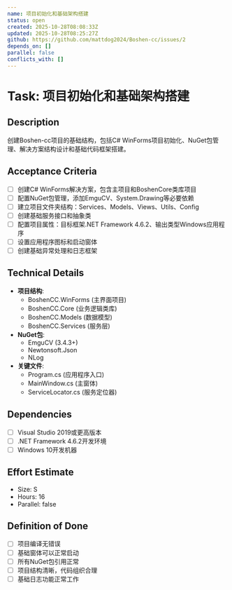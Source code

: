 ```yaml
---
name: 项目初始化和基础架构搭建
status: open
created: 2025-10-28T08:08:33Z
updated: 2025-10-28T08:25:27Z
github: https://github.com/mattdog2024/Boshen-cc/issues/2
depends_on: []
parallel: false
conflicts_with: []
---
```


# Task: 项目初始化和基础架构搭建

## Description
创建Boshen-cc项目的基础结构，包括C# WinForms项目初始化、NuGet包管理、解决方案结构设计和基础代码框架搭建。

## Acceptance Criteria
- [ ] 创建C# WinForms解决方案，包含主项目和BoshenCore类库项目
- [ ] 配置NuGet包管理，添加EmguCV、System.Drawing等必要依赖
- [ ] 建立项目文件夹结构：Services、Models、Views、Utils、Config
- [ ] 创建基础服务接口和抽象类
- [ ] 配置项目属性：目标框架.NET Framework 4.6.2、输出类型Windows应用程序
- [ ] 设置应用程序图标和启动窗体
- [ ] 创建基础异常处理和日志框架

## Technical Details
- **项目结构**:
  - BoshenCC.WinForms (主界面项目)
  - BoshenCC.Core (业务逻辑类库)
  - BoshenCC.Models (数据模型)
  - BoshenCC.Services (服务层)
- **NuGet包**:
  - EmguCV (3.4.3+)
  - Newtonsoft.Json
  - NLog
- **关键文件**:
  - Program.cs (应用程序入口)
  - MainWindow.cs (主窗体)
  - ServiceLocator.cs (服务定位器)

## Dependencies
- [ ] Visual Studio 2019或更高版本
- [ ] .NET Framework 4.6.2开发环境
- [ ] Windows 10开发机器

## Effort Estimate
- Size: S
- Hours: 16
- Parallel: false

## Definition of Done
- [ ] 项目编译无错误
- [ ] 基础窗体可以正常启动
- [ ] 所有NuGet包引用正常
- [ ] 项目结构清晰，代码组织合理
- [ ] 基础日志功能正常工作